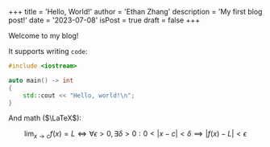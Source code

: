 +++
title = 'Hello, World!'
author = 'Ethan Zhang'
description = 'My first blog post!'
date = '2023-07-08'
isPost = true
draft = false
+++

Welcome to my blog!

It supports writing `code`:

```cpp
#include <iostream>

auto main() -> int
{
    std::cout << "Hello, world!\n";
}
```

And math ($\LaTeX$):

$$
\lim_{x \to c}{f(x)} = L \iff \forall \epsilon > 0, \exists \delta > 0:
0 < |x - c| < \delta \implies |f(x) - L| < \epsilon
$$
